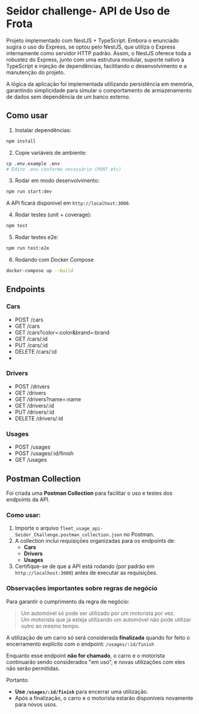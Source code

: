 # Seidor challenge- API de Uso de Frota

Projeto implementado com NestJS + TypeScript. Embora o enunciado sugira o uso do Express, se optou pelo NestJS, que utiliza o Express internamente como servidor HTTP padrão. Assim, o NestJS oferece toda a robustez do Express, junto com uma estrutura modular, suporte nativo a TypeScript e injeção de dependências, facilitando o desenvolvimento e a manutenção do projeto.

A lógica da aplicação foi implementada utilizando persistência em memória, garantindo simplicidade para simular o comportamento de armazenamento de dados sem dependência de um banco externo.

## Como usar

1. Instalar dependências:
```bash
npm install
```

2. Copie variáveis de ambiente:
```bash
cp .env.example .env
# Edite .env conforme necessário (PORT etc)
```

3. Rodar em modo desenvolvimento:
```bash
npm run start:dev
```

A API ficará disponível em `http://localhost:3000`.

4. Rodar testes (unit + coverage):
```bash
npm test
```

5. Rodar testes e2e:
```bash
npm run test:e2e
```

6. Rodando com Docker Compose
```bash
docker-compose up --build
```

## Endpoints

### Cars
- POST /cars
- GET /cars
- GET /cars?color=:color&brand=:brand
- GET /cars/:id
- PUT /cars/:id
- DELETE /cars/:id
- 
### Drivers
- POST /drivers
- GET /drivers
- GET /drivers?name=:name
- GET /drivers/:id
- PUT /drivers/:id
- DELETE /drivers/:id

### Usages
- POST /usages
- POST /usages/:id/finish
- GET /usages

## Postman Collection

Foi criada uma **Postman Collection** para facilitar o uso e testes dos endpoints da API.

### Como usar:

1. Importe o arquivo `fleet_usage_api-Seidor_Challenge.postman_collection.json` no Postman.
2. A collection inclui requisições organizadas para os endpoints de:
   - **Cars**
   - **Drivers**
   - **Usages**
3. Certifique-se de que a API está rodando (por padrão em `http://localhost:3000`) antes de executar as requisições.

### Observações importantes sobre regras de negócio

Para garantir o cumprimento da regra de negócio:

> Um automóvel só pode ser utilizado por um motorista por vez.  
> Um motorista que já esteja utilizando um automóvel não pode utilizar outro ao mesmo tempo.

A utilização de um carro só será considerada **finalizada** quando for feito o encerramento explícito com o endpoint: `/usages/:id/finish`

Enquanto esse endpoint **não for chamado**, o carro e o motorista continuarão sendo considerados "em uso", e novas utilizações com eles não serão permitidas.

Portanto:
- **Use `/usages/:id/finish`** para encerrar uma utilização.
- Após a finalização, o carro e o motorista estarão disponíveis novamente para novos usos.

